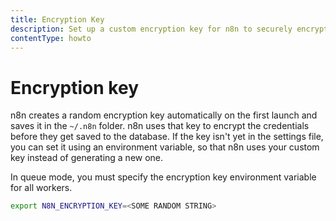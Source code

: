 ```yaml
---
title: Encryption Key
description: Set up a custom encryption key for n8n to securely encrypt credentials.
contentType: howto
---
```


# Encryption key

n8n creates a random encryption key automatically on the first launch and saves
it in the `~/.n8n` folder. n8n uses that key to encrypt the credentials before
they get saved to the database. If the key isn't yet in the settings file,
you can set it using an environment variable, so that n8n 
uses your custom key instead of generating a new one.

In queue mode, you must specify the encryption key environment variable for all workers.

```bash
export N8N_ENCRYPTION_KEY=<SOME RANDOM STRING>
```